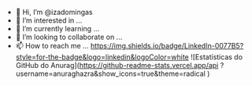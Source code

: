 - 👋 Hi, I’m @izadomingas
- 👀 I’m interested in ...
- 🌱 I’m currently learning ...
- 💞️ I’m looking to collaborate on ...
- 📫 How to reach me ...
https://img.shields.io/badge/LinkedIn-0077B5?style=for-the-badge&logo=linkedin&logoColor=white
![Estatísticas do GitHub do Anurag](https://github-readme-stats.vercel.app/api ?username=anuraghazra&show_icons=true&theme=radical )

<!---
izadomingas/izadomingas is a ✨ special ✨ repository because its `README.md` (this file) appears on your GitHub profile.
You can click the Preview link to take a look at your changes.
--->

